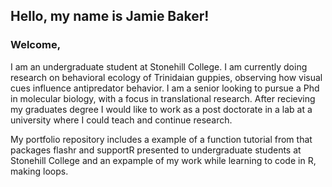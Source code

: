 ## Hello, my name is Jamie Baker!
### Welcome,
I am an undergraduate student at Stonehill College. I am currently doing research on behavioral ecology of Trinidaian guppies, observing how visual cues influence antipredator behavior. I am a senior looking to pursue a Phd in molecular biology, with a focus in translational research. After recieving my graduates degree I would like to work as a post doctorate in a lab at a university where I could teach and continue research. 

My portfolio repository includes a example of a function tutorial from that packages flashr and supportR presented to undergraduate students at Stonehill College and an expample of my work while learning to code in R, making loops. 

<!--
**JamieBaker4/JamieBaker4** is a ✨ _special_ ✨ repository because its `README.md` (this file) appears on your GitHub profile.

Here are some ideas to get you started:

- 🔭 I’m currently working on ...
- 🌱 I’m currently learning ...
- 👯 I’m looking to collaborate on ...
- 🤔 I’m looking for help with ...
- 💬 Ask me about ...
- 📫 How to reach me: ...
- 😄 Pronouns: ...
- ⚡ Fun fact: ...
-->
